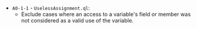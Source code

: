 - `A0-1-1` - `UselessAssignment.ql`:
  - Exclude cases where an access to a variable's field or member was not considered as a valid use of the variable.
